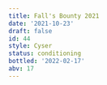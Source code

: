 ```yaml
---
title: Fall's Bounty 2021
date: '2021-10-23'
draft: false
id: 44
style: Cyser
status: conditioning
bottled: '2022-02-17'
abv: 17
---
```

